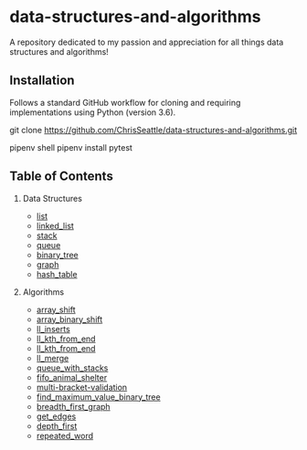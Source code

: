 # data-structures-and-algorithms

A repository dedicated to my passion and appreciation for all things data structures and algorithms!

## Installation

Follows a standard GitHub workflow for cloning and requiring implementations using Python (version 3.6).

git clone https://github.com/ChrisSeattle/data-structures-and-algorithms.git

pipenv shell
pipenv install pytest

## Table of Contents

1. Data Structures
    - [list](./data_structures/list)
    - [linked_list](.data_structures/linked_list)
    - [stack](.data_structures/stack)
    - [queue](.data_structures/queue)
    - [binary_tree](.data_structures/binary_tree)
    - [graph](.data_structures/graph)
    - [hash_table](.data_structures/hash_table)
    <!-- - [branch_name](.data_structures/branch_name) -->
    <!-- - [branch_name](.data_structures/branch_name) -->

2. Algorithms
    - [array_shift](./challenges/array_shift)
    - [array_binary_shift](./challenges/array_binary_search)
    - [ll_inserts](./challenges/linked_lists)
    - [ll_kth_from_end](./challenges/ll_kth_from_end)
    - [ll_kth_from_end](./challenges/ll_kth_from_end)
    - [ll_merge](./challenges/ll_merge)
    - [queue_with_stacks](./challenges/queue_with_stacks)
    - [fifo_animal_shelter](./challenges/fifo_animal_shelter)
    - [multi-bracket-validation](./challenges/multi-bracket-validation)
    - [find_maximum_value_binary_tree](./challenges/find_maximum_value_binary_tree)
    - [breadth_first_graph](./challenges/breadth_first_graph)
    - [get_edges](./challenges/get_edges)
    - [depth_first](./challenges/depth_first)
    - [repeated_word](./challenges/repeated_word)
    <!-- - [branch_name](./challenges/branch_name) -->
    <!-- - [branch_name](./challenges/branch_name) -->
